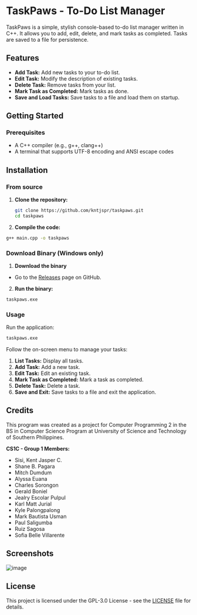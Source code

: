 # TaskPaws - To-Do List Manager

TaskPaws is a simple, stylish console-based to-do list manager written in C++. It allows you to add, edit, delete, and mark tasks as completed. Tasks are saved to a file for persistence.

## Features

- **Add Task:** Add new tasks to your to-do list.
- **Edit Task:** Modify the description of existing tasks.
- **Delete Task:** Remove tasks from your list.
- **Mark Task as Completed:** Mark tasks as done.
- **Save and Load Tasks:** Save tasks to a file and load them on startup.

## Getting Started

### Prerequisites

- A C++ compiler (e.g., g++, clang++)
- A terminal that supports UTF-8 encoding and ANSI escape codes

## Installation
### From source
1. **Clone the repository:**
   ```sh
   git clone https://github.com/kntjspr/taskpaws.git
   cd taskpaws
   ```

2. **Compile the code:**
```sh
g++ main.cpp -o taskpaws
```
### Download Binary (Windows only)
1. **Download the binary**

- Go to the [Releases](https://github.com/kntjspr/taskpaws/releases) page on GitHub.

2. **Run the binary:**
```sh
taskpaws.exe
```

### Usage

Run the application:
```sh
taskpaws.exe
```

Follow the on-screen menu to manage your tasks:

1. **List Tasks:** Display all tasks.
2. **Add Task:** Add a new task.
3. **Edit Task:** Edit an existing task.
4. **Mark Task as Completed:** Mark a task as completed.
5. **Delete Task:** Delete a task.
6. **Save and Exit:** Save tasks to a file and exit the application.



## Credits

This program was created as a project for Computer Programming 2 in the BS in Computer Science Program at University of Science and Technology of Southern Philippines.

**CS1C - Group 1 Members:**
- Sisi, Kent Jasper C.
- Shane B. Pagara
- Mitch Dumdum
- Alyssa Euana
- Charles Sorongon
- Gerald Boniel
- Jealry Escolar Pulpul
- Karl Matt Jurial
- Kyle Palongpalong
- Mark Bautista Usman
- Paul Saligumba
- Ruiz Sagosa
- Sofia Belle Villarente


## Screenshots
![image](https://github.com/kntjspr/TaskPaws/assets/65537922/91dfa5ac-386f-47e6-bfb6-66cdce9ed46b)


## License

This project is licensed under the GPL-3.0 License - see the [LICENSE](LICENSE) file for details.
